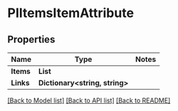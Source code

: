 # PIItemsItemAttribute

## Properties
Name | Type | Notes
------------ | ------------- | -------------
**Items** | **List<PIItemAttribute>**
**Links** | **Dictionary<string, string>**

[[Back to Model list]](../../README.md#documentation-for-models) [[Back to API list]](../../README.md#documentation-for-api-endpoints) [[Back to README]](../../README.md)

